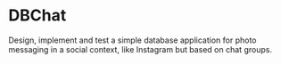 # DBChat
Design, implement and test a simple database application for photo messaging in a social context, like Instagram but based on chat groups. 
